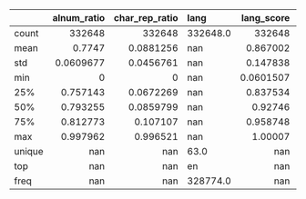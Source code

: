 |        |    alnum_ratio |   char_rep_ratio | lang     |     lang_score |   perplexity |   text_len |   word_rep_ratio |
|:-------|---------------:|-----------------:|:---------|---------------:|-------------:|-----------:|-----------------:|
| count  | 332648         |   332648         | 332648.0 | 332648         |    332648    |  332648    |   332648         |
| mean   |      0.7747    |        0.0881256 | nan      |      0.867002  |      1131.85 |    1632.35 |        0.0211594 |
| std    |      0.0609677 |        0.0456761 | nan      |      0.147838  |      4892.26 |    1984.17 |        0.0703613 |
| min    |      0         |        0         | nan      |      0.0601507 |         1.1  |       4    |        0         |
| 25%    |      0.757143  |        0.0672269 | nan      |      0.837534  |       271.2  |     777    |        0         |
| 50%    |      0.793255  |        0.0859799 | nan      |      0.92746   |       497.9  |    1390    |        0         |
| 75%    |      0.812773  |        0.107107  | nan      |      0.958748  |      1205.3  |    2070    |        0         |
| max    |      0.997962  |        0.996521  | nan      |      1.00007   |    522492    |  394567    |        0.998239  |
| unique |    nan         |      nan         | 63.0     |    nan         |       nan    |     nan    |      nan         |
| top    |    nan         |      nan         | en       |    nan         |       nan    |     nan    |      nan         |
| freq   |    nan         |      nan         | 328774.0 |    nan         |       nan    |     nan    |      nan         |